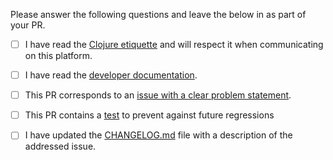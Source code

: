 Please answer the following questions and leave the below in as part of your PR.

- [ ] I have read the [Clojure etiquette](https://clojure.org/community/etiquette) and will respect it when communicating on this platform.

- [ ] I have read the [developer documentation](https://github.com/clj-kondo/clj-kondo/blob/master/doc/dev.md).

- [ ] This PR corresponds to an [issue with a clear problem statement](https://github.com/clj-kondo/clj-kondo/blob/master/doc/dev.md#start-with-an-issue-before-writing-code).

- [ ] This PR contains a [test](https://github.com/clj-kondo/clj-kondo/blob/master/doc/dev.md#tests) to prevent against future regressions

- [ ] I have updated the [CHANGELOG.md](https://github.com/clj-kondo/clj-kondo/blob/master/CHANGELOG.md) file with a description of the addressed issue.
